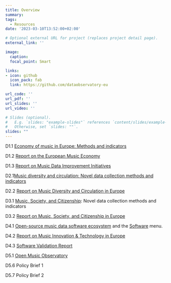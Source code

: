 ```yaml
---
title: Overview
summary: 
tags:
  - Resources
date: '2023-03-10T13:52:00+02:00'

# Optional external URL for project (replaces project detail page).
external_link: ''

image:
  caption: 
  focal_point: Smart

links:
- icon: github
  icon_pack: fab
  link: https://github.com/dataobservatory-eu

url_code: ''
url_pdf: ''
url_slides: ''
url_video: ''

# Slides (optional).
#   E.g. `slides: "example-slides"` references `content/slides/example-slides.md`.
#   Otherwise, set `slides: ""`.
slides: ""
---
```


D1.1 [Economy of music in Europe: Methods and indicators](/resources/music-economy-methods-indicators/)

D1.2 [Report on the European Music Economy](/resources/report-european-music-economy/)

D1.3 [Report on Music Data Improvement Initiatives](/resources/music-data-improvement-initiatives)

D2.1[Music diversity and circulation: Novel data collection methods and indicators](/resources/music_diversity_circulation_methods_indicators/)

D2.2 [Report on Music Diversity and Circulation in Europe](/resources/report-music-diversity-circulation)

D3.1 [Music, Society, and Citizenship](/resources/music_society_citizenship/): Novel data collection methods and indicators

D3.2 [Report on Music, Society, and Citizenship in Europe](/resources/report-music-society-citizenship/)

D4.1 [Open-source music data software ecosystem](/resources/open_music_europe_software_ecosystem) and the [Software]() menu.

D4.2 [Report on Music Innovation & Technology in Europe](/resources/report-music-tech-innovation/)

D4.3 [Software Validation Report](/resources/openmuse_software_validation_report/)

D5.1 [Open Music Observatory](/resources/open_music_observatory/)

D5.6 Policy Brief 1

D5.7 Policy Brief 2